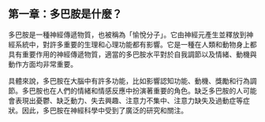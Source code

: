 ## 第一章：多巴胺是什麼？

多巴胺是一種神經傳遞物質，也被稱為「愉悅分子」。它由神經元產生並釋放到神經系統中，對許多重要的生理和心理功能都有影響。它是一種在人類和動物身上都具有重要作用的神經傳遞物質，適當的多巴胺水平對於自我調節以及情緒、動機與動作方面均非常重要。

具體來說，多巴胺在大腦中有許多功能，比如影響認知功能、動機、獎勵和行為調節。多巴胺也在人們的情緒和情感反應中扮演著重要的角色。缺乏多巴胺的人可能會表現出憂鬱、缺乏動力、失去興趣、注意力不集中、注意力缺失及過動症等症狀。因此，多巴胺在神經科學中受到了廣泛的研究和關注。